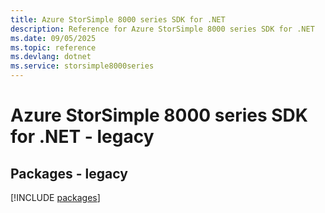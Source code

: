 ```yaml
---
title: Azure StorSimple 8000 series SDK for .NET
description: Reference for Azure StorSimple 8000 series SDK for .NET
ms.date: 09/05/2025
ms.topic: reference
ms.devlang: dotnet
ms.service: storsimple8000series
---
```

# Azure StorSimple 8000 series SDK for .NET - legacy
## Packages - legacy
[!INCLUDE [packages](storsimple-8000-series-index.md)]